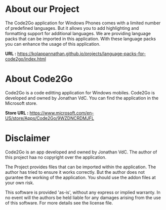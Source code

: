 # About our Project

The Code2Go application for Windows Phones comes with a limited number of predefined languages. But it allows you to add highlighting and formatting support for additional languages. We are providing language packs that can be imported in this application. With these language packs you can enhance the usage of this application.

**URL :** https://kolappannathan.github.io/projects/language-packs-for-code2go/index.html

# About Code2Go

Code2Go is a code editting application for Windows mobiles. Code2Go is developed and owned by Jonathan VdC. You can find the application in the Microsoft store.

**Store URL :** https://www.microsoft.com/en-US/store/Apps/Code2Go/9WZDNCRDMJFL

# Disclaimer

Code2Go is an app developed and owned by Jonathan VdC. The author of this project haa no copyright over the application.

The Project provides files that can be imported within the application. The author has tried to ensure it works correctly. But the author does not gurantee the working of the application. You should use the addon files at your own risk.

This software is provided 'as-is', without any express or implied warranty. In no event will the authors be held liable for any damages arising from the use of this software. For more details see the license file.
